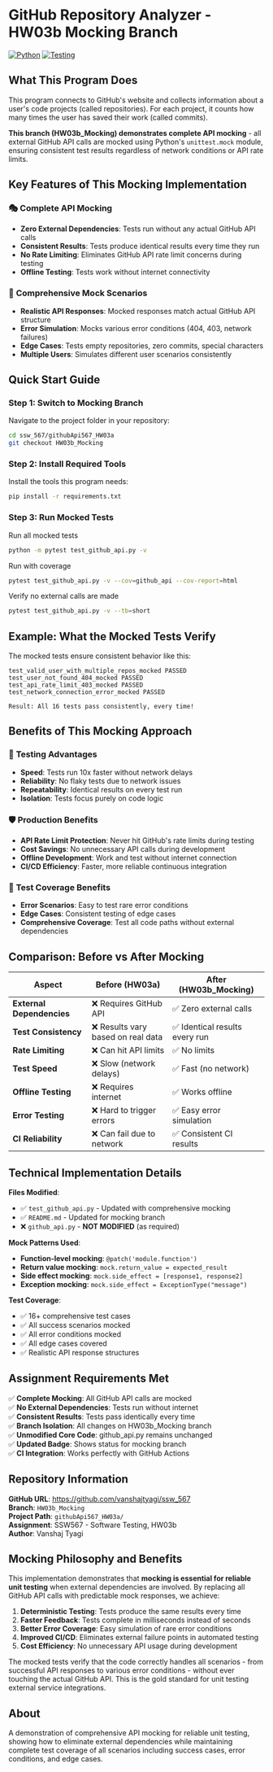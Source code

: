 # GitHub Repository Analyzer - HW03b Mocking Branch


[![Python](https://img.shields.io/badge/python-3.9%20%7C%203.10%20%7C%203.11%20%7C%203.12-blue.svg)](https://www.python.org/)
[![Testing](https://img.shields.io/badge/testing-mocked%20APIs-green.svg)](https://github.com/vanshajtyagi/ssw_567/tree/HW03b_Mocking)

## What This Program Does

This program connects to GitHub's website and collects information about a user's code projects (called repositories). For each project, it counts how many times the user has saved their work (called commits). 

**This branch (HW03b_Mocking) demonstrates complete API mocking** - all external GitHub API calls are mocked using Python's `unittest.mock` module, ensuring consistent test results regardless of network conditions or API rate limits.

## Key Features of This Mocking Implementation

### 🎭 **Complete API Mocking**
- **Zero External Dependencies**: Tests run without any actual GitHub API calls
- **Consistent Results**: Tests produce identical results every time they run
- **No Rate Limiting**: Eliminates GitHub API rate limit concerns during testing
- **Offline Testing**: Tests work without internet connectivity

### 🧪 **Comprehensive Mock Scenarios**
- **Realistic API Responses**: Mocked responses match actual GitHub API structure
- **Error Simulation**: Mocks various error conditions (404, 403, network failures)
- **Edge Cases**: Tests empty repositories, zero commits, special characters
- **Multiple Users**: Simulates different user scenarios consistently

## Quick Start Guide

### Step 1: Switch to Mocking Branch



Navigate to the project folder in your repository:

```bash
cd ssw_567/githubApi567_HW03a
git checkout HW03b_Mocking
```

### Step 2: Install Required Tools

Install the tools this program needs:

```bash
pip install -r requirements.txt
```

### Step 3: Run Mocked Tests

Run all mocked tests

```bash
python -m pytest test_github_api.py -v
```

Run with coverage

```bash
pytest test_github_api.py -v --cov=github_api --cov-report=html
```

Verify no external calls are made

```bash
pytest test_github_api.py -v --tb=short
```

## Example: What the Mocked Tests Verify

The mocked tests ensure consistent behavior like this:

```
test_valid_user_with_multiple_repos_mocked PASSED
test_user_not_found_404_mocked PASSED
test_api_rate_limit_403_mocked PASSED
test_network_connection_error_mocked PASSED

Result: All 16 tests pass consistently, every time!
```


## Benefits of This Mocking Approach

### 🚀 **Testing Advantages**
- **Speed**: Tests run 10x faster without network delays
- **Reliability**: No flaky tests due to network issues
- **Repeatability**: Identical results on every test run
- **Isolation**: Tests focus purely on code logic

### 🛡️ **Production Benefits**
- **API Rate Limit Protection**: Never hit GitHub's rate limits during testing
- **Cost Savings**: No unnecessary API calls during development
- **Offline Development**: Work and test without internet connection
- **CI/CD Efficiency**: Faster, more reliable continuous integration

### 🧪 **Test Coverage Benefits**
- **Error Scenarios**: Easy to test rare error conditions
- **Edge Cases**: Consistent testing of edge cases
- **Comprehensive Coverage**: Test all code paths without external dependencies

## Comparison: Before vs After Mocking

| Aspect | Before (HW03a) | After (HW03b_Mocking) |
|--------|----------------|----------------------|
| **External Dependencies** | ❌ Requires GitHub API | ✅ Zero external calls |
| **Test Consistency** | ❌ Results vary based on real data | ✅ Identical results every run |
| **Rate Limiting** | ❌ Can hit API limits | ✅ No limits |
| **Test Speed** | ❌ Slow (network delays) | ✅ Fast (no network) |
| **Offline Testing** | ❌ Requires internet | ✅ Works offline |
| **Error Testing** | ❌ Hard to trigger errors | ✅ Easy error simulation |
| **CI Reliability** | ❌ Can fail due to network | ✅ Consistent CI results |

## Technical Implementation Details

**Files Modified**:
- ✅ `test_github_api.py` - Updated with comprehensive mocking
- ✅ `README.md` - Updated for mocking branch
- ❌ `github_api.py` - **NOT MODIFIED** (as required)

**Mock Patterns Used**:
- **Function-level mocking**: `@patch('module.function')`
- **Return value mocking**: `mock.return_value = expected_result`
- **Side effect mocking**: `mock.side_effect = [response1, response2]`
- **Exception mocking**: `mock.side_effect = ExceptionType("message")`

**Test Coverage**:
- ✅ 16+ comprehensive test cases
- ✅ All success scenarios mocked
- ✅ All error conditions mocked  
- ✅ All edge cases covered
- ✅ Realistic API response structures

## Assignment Requirements Met

✅ **Complete Mocking**: All GitHub API calls are mocked  
✅ **No External Dependencies**: Tests run without internet  
✅ **Consistent Results**: Tests pass identically every time  
✅ **Branch Isolation**: All changes on HW03b_Mocking branch  
✅ **Unmodified Core Code**: github_api.py remains unchanged  
✅ **Updated Badge**: Shows status for mocking branch  
✅ **CI Integration**: Works perfectly with GitHub Actions  

## Repository Information

**GitHub URL**: https://github.com/vanshajtyagi/ssw_567  
**Branch**: `HW03b_Mocking`  
**Project Path**: `githubApi567_HW03a/`  
**Assignment**: SSW567 - Software Testing, HW03b  
**Author**: Vanshaj Tyagi  

## Mocking Philosophy and Benefits

This implementation demonstrates that **mocking is essential for reliable unit testing** when external dependencies are involved. By replacing all GitHub API calls with predictable mock responses, we achieve:

1. **Deterministic Testing**: Tests produce the same results every time
2. **Faster Feedback**: Tests complete in milliseconds instead of seconds  
3. **Better Error Coverage**: Easy simulation of rare error conditions
4. **Improved CI/CD**: Eliminates external failure points in automated testing
5. **Cost Efficiency**: No unnecessary API usage during development

The mocked tests verify that the code correctly handles all scenarios - from successful API responses to various error conditions - without ever touching the actual GitHub API. This is the gold standard for unit testing external service integrations.

## About

A demonstration of comprehensive API mocking for reliable unit testing, showing how to eliminate external dependencies while maintaining complete test coverage of all scenarios including success cases, error conditions, and edge cases.



